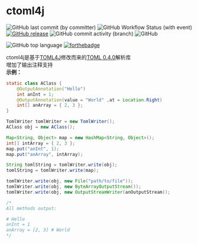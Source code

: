 # ctoml4j

![GitHub last commit (by committer)](https://img.shields.io/github/last-commit/KenRouKoro/ctoml4j)
![GitHub Workflow Status (with event)](https://img.shields.io/github/actions/workflow/status/KenRouKoro/ctoml4j/gradle.yml)
[![GitHub release](https://img.shields.io/github/release/kenRouKoro/ctoml4j.svg)](https://GitHub.com/kenRouKoro/ctoml4j/releases/)
![GitHub commit activity (branch)](https://img.shields.io/github/commit-activity/t/KenRouKoro/ctoml4j)
![GitHub](https://img.shields.io/github/license/KenRouKoro/ctoml4j)


![GitHub top language](https://img.shields.io/github/languages/top/KenRouKoro/ctoml4j)
[![forthebadge](https://forthebadge.com/images/badges/made-with-java.svg)](https://forthebadge.com)


ctoml4j是基于[TOML4J](https://github.com/mwanji/toml4j)修改而来的[TOML 0.4.0](https://github.com/toml-lang/toml/blob/master/versions/en/toml-v0.4.0.md)解析库  
增加了输出注释支持  
**示例：**
```java
static class AClass {
    @OutputAnnotation("Hello")
    int anInt = 1;
    @OutputAnnotation(value = "World" ,at = Location.Right)
    int[] anArray = { 2, 3 };
}

TomlWriter tomlWriter = new TomlWriter();
AClass obj = new AClass();

Map<String, Object> map = new HashMap<String, Object>();
int[] intArray = { 2, 3 };
map.put("anInt", 1);
map.put("anArray", intArray);

String tomlString = tomlWriter.write(obj);
tomlString = tomlWriter.write(map);

tomlWriter.write(obj, new File("path/to/file"));
tomlWriter.write(obj, new ByteArrayOutputStream());
tomlWriter.write(obj, new OutputStreamWriter(anOutputStream));

/*
All methods output:

# Hello
anInt = 1
anArray = [2, 3] # World
*/
```
